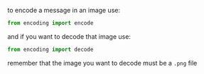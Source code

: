 to encode a message in an image use:
```python
from encoding import encode
```
and if you want to decode that image use:
```python
from encoding import decode
```
remember that the image you want to decode must be a ```.png``` file
